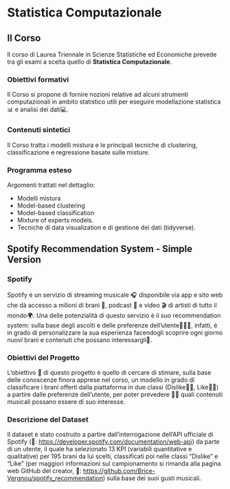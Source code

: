 # Statistica Computazionale
## Il Corso
Il corso di Laurea Triennale in Scienze Statistiche ed Economiche prevede tra gli esami a scelta quello di **Statistica Computazionale**.   
### Obiettivi formativi
Il Corso si propone di fornire nozioni relative ad alcuni strumenti computazionali in ambito statistico utili per eseguire modellazione statistica📊 e analisi dei dati💻.
### Contenuti sintetici
Il Corso tratta i modelli mistura e le principali tecniche di clustering, classificazione e regressione basate sulle misture.
### Programma esteso
Argomenti trattati nel dettaglio:
- Modelli mistura 
- Model-based clustering 
- Model-based classification 
- Mixture of experts models. 
- Tecniche di data visualization e di gestione dei dati (tidyverse).

## Spotify Recommendation System - Simple Version
### Spotify
Spotify è un servizio di streaming musicale 🎧 disponibile via app e sito web che dà accesso a milioni di brani 🎼, podcast 🎤 e video 🎬 di artisti di tutto il mondo🌍. Una delle potenzialità di questo servizio è il suo recommendation system: sulla base degli ascolti e delle preferenze dell’utente🙋🏽‍♀️, infatti, è in grado di personalizzare la sua esperienza facendogli scoprire ogni giorno nuovi brani e contenuti che possano interessargli🤩.
### Obiettivi del Progetto
L’obiettivo 🎯 di questo progetto è quello di cercare di stimare, sulla base delle conoscenze finora apprese nel corso, un modello in grado di classificare i brani offerti dalla piattaforma in due classi (Dislike👎🏻, Like👍🏻) a partire dalle preferenze dell’utente, per poter prevedere 🧞‍♂️ quali contenuti musicali possano essere di suo interesse.
### Descrizione del Dataset
Il dataset è stato costruito a partire dall’interrogazione dell’API ufficiale di Spotify (🔗: https://developer.spotify.com/documentation/web-api) da parte di un utente, il quale ha selezionato 13 KPI (variabili quantitative e
qualitative) per 195 brani da lui scelti, classificati poi nelle classi “Dislike” e “Like” (per maggiori informazioni sul campionamento si rimanda alla pagina web GitHub del creator, 🔗: https://github.com/Brice-Vergnou/spotify_recommendation) sulla base dei suoi gusti musicali.
